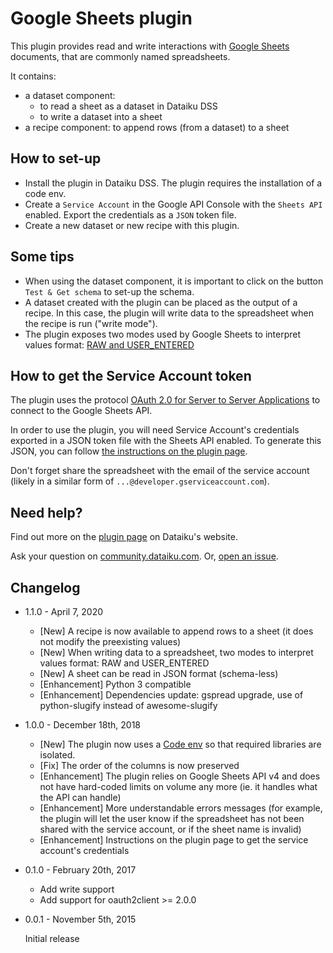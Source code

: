 # Google Sheets plugin

This plugin provides read and write interactions with [Google Sheets](https://www.google.com/intl/en_us/sheets/about/) documents, that are commonly named spreadsheets.

It contains:

* a dataset component:
    - to read a sheet as a dataset in Dataiku DSS
    - to write a dataset into a sheet
* a recipe component: to append rows (from a dataset) to a sheet

## How to set-up

* Install the plugin in Dataiku DSS. The plugin requires the installation of a code env.
* Create a `Service Account` in the Google API Console with the `Sheets API` enabled. Export the credentials as a `JSON` token file.
* Create a new dataset or new recipe with this plugin.

## Some tips

* When using the dataset component, it is important to click on the button `Test & Get schema` to set-up the schema.
* A dataset created with the plugin can be placed as the output of a recipe. In this case, the plugin will write data to the spreadsheet when the recipe is run ("write mode").
* The plugin exposes two modes used by Google Sheets to interpret values format: [RAW and USER_ENTERED](https://developers.google.com/sheets/api/reference/rest/v4/ValueInputOption)

## How to get the Service Account token

The plugin uses the protocol [OAuth 2.0 for Server to Server Applications](https://developers.google.com/identity/protocols/OAuth2ServiceAccount) to connect to the Google Sheets API.

In order to use the plugin, you will need Service Account's credentials exported in a JSON token file with the Sheets API enabled. To generate this JSON, you can follow [the instructions on the plugin page](https://www.dataiku.com/product/plugins/googlesheets/).

Don't forget share the spreadsheet with the email of the service account (likely in a similar form of `...@developer.gserviceaccount.com`).

## Need help?

Find out more on the [plugin page](https://www.dataiku.com/product/plugins/googlesheets/) on Dataiku's website.

Ask your question on [community.dataiku.com](https://community.dataiku.com). Or, [open an issue](https://github.com/dataiku/dataiku-contrib/issues).

## Changelog

* 1.1.0 - April 7, 2020
    
    - [New] A recipe is now available to append rows to a sheet (it does not modify the preexisting values)
    - [New] When writing data to a spreadsheet, two modes to interpret values format: RAW and USER_ENTERED
    - [New] A sheet can be read in JSON format (schema-less)
    - [Enhancement] Python 3 compatible
    - [Enhancement] Dependencies update: gspread upgrade, use of python-slugify instead of awesome-slugify

* 1.0.0 - December 18th, 2018

    - [New] The plugin now uses a [Code env](https://doc.dataiku.com/dss/latest/code-envs/index.html) so that required libraries are isolated.
    - [Fix] The order of the columns is now preserved
    - [Enhancement] The plugin relies on Google Sheets API v4 and does not have hard-coded limits on volume any more (ie. it handles what the API can handle)
    - [Enhancement] More understandable errors messages (for example, the plugin will let the user know if the spreadsheet has not been shared with the service account, or if the sheet name is invalid)
    - [Enhancement] Instructions on the plugin page to get the service account's credentials

* 0.1.0 - February 20th, 2017

	- Add write support
	- Add support for oauth2client >= 2.0.0

* 0.0.1 - November 5th, 2015

	Initial release
